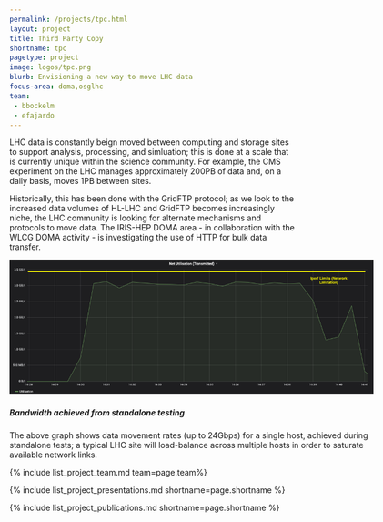 ```yaml
---
permalink: /projects/tpc.html
layout: project
title: Third Party Copy
shortname: tpc
pagetype: project
image: logos/tpc.png
blurb: Envisioning a new way to move LHC data
focus-area: doma,osglhc
team:
 - bbockelm
 - efajardo
---
```


LHC data is constantly beign moved between computing and storage sites
to support analysis, processing, and simluation; this is done at a scale
that is currently unique within the science community.  For example, the
CMS experiment on the LHC manages approximately 200PB of data and, on a
daily basis, moves 1PB between sites.

Historically, this has been done with the GridFTP protocol; as we look
to the increased data volumes of HL-LHC and GridFTP becomes increasingly
niche, the LHC community is looking for alternate mechanisms and protocols
to move data.  The IRIS-HEP DOMA area - in collaboration with the WLCG DOMA
activity - is investigating the use of HTTP for bulk data transfer.

<div class="card" style="width: 40rem;">
  <img class="card-img-top" style="object-fit: contain"  src="/assets/images/tpc-over-http.png" alt="TPC rates from testing">
  <div class="card-body">
   <h5 class="card-title">Bandwidth achieved from standalone testing</h5>
   <p class="card-text">The above graph shows data movement rates (up to 24Gbps) for a single host, achieved during
   standalone tests; a typical LHC site will load-balance across multiple hosts in order to saturate
   available network links.
   </p>
  </div>
</div>


{% include list_project_team.md team=page.team%}

{% include list_project_presentations.md shortname=page.shortname %}

{% include list_project_publications.md shortname=page.shortname %}
